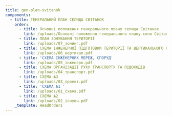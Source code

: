 ```yaml
---
title: gen-plan-svitanok
components:
  - title: ГЕНЕРАЛЬНИЙ ПЛАН СЕЛИЩА СВІТАНОК
    order:
      - title: Основні положення генерального плану селища Світанок
        link: /uploads/Основні положення генерального плану село Світанок.pdf
      - title: ПЛАН ЗОНУВАННЯ ТЕРИТОРІЇ
        link: /uploads/07_зонинг.pdf
      - title: СХЕМА ІНЖЕНЕРНОЇ ПІДГОТОВКИ ТЕРИТОРІЇ ТА ВЕРТИКАЛЬНОГО ПЛАНУВАННЯ
        link: /uploads/06_вертикал.pdf
      - title: 'СХЕМА ІНЖЕНЕРНИХ МЕРЕЖ, СПОРУД'
        link: /uploads/05_інженерн.pdf
      - title: СХЕМА ОРГАНІЗАЦІЇ РУХУ ТРАНСПОРТУ ТА ПІШОХОДІВ
        link: /uploads/04_транспорт.pdf
      - title: СХЕМА №3
        link: /uploads/03_проект.pdf
      - title: 'СХЕМА №1 '
        link: /uploads/01_схема.pdf
      - title: СХЕМА №2
        link: /uploads/02_існуюч.pdf
    _template: HeadOrders
---
```


